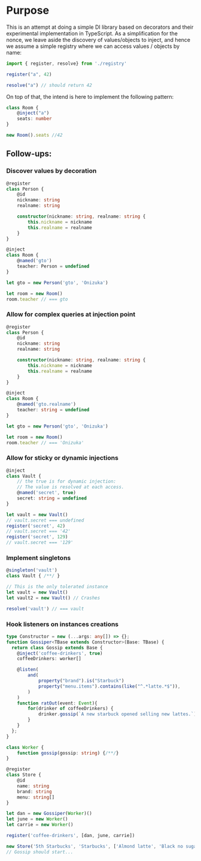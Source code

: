 # Purpose

This is an attempt at doing a simple DI library based on decorators and their experimental implementation in TypeScript.
As a simplification for the nonce, we leave aside the discovery of values/objects to inject, and hence we assume a simple registry where we can access values / objects by name:

```ts
import { register, resolve} from './registry'

register("a", 42)

resolve("a") // should return 42
```

On top of that, the intend is here to implement the following pattern:

```ts
class Room {
    @inject("a")
    seats: number
}

new Room().seats //42
```

## Follow-ups:

### Discover values by decoration

```ts
@register
class Person {
    @id
    nickname: string
    realname: string

    constructor(nickname: string, realname: string {
        this.nickname = nickname
        this.realname = realname
    }
}

@inject
class Room {
    @named('gto')
    teacher: Person = undefined
}

let gto = new Person('gto', 'Onizuka')

let room = new Room()
room.teacher // === gto
```

### Allow for complex queries at injection point

```ts
@register
class Person {
    @id
    nickname: string
    realname: string

    constructor(nickname: string, realname: string {
        this.nickname = nickname
        this.realname = realname
    }
}

@inject
class Room {
    @named('gto.realname')
    teacher: string = undefined
}

let gto = new Person('gto', 'Onizuka')

let room = new Room()
room.teacher // === 'Onizuka'
```

### Allow for sticky or dynamic injections

```ts
@inject
class Vault {
    // the true is for dynamic injection:
    // The value is resolved at each access.
    @named('secret', true)
    secret: string = undefined
}

let vault = new Vault()
// vault.secret === undefined
register('secret', 42)
// vault.secret === '42'
register('secret', 129)
// vault.secret === '129'
```

### Implement singletons

```ts
@singleton('vault')
class Vault { /**/ }

// This is the only tolerated instance
let vault = new Vault()
let vault2 = new Vault() // Crashes

resolve('vault') // === vault
```

### Hook listeners on instances creations

```ts
type Constructor = new (...args: any[]) => {};
function Gossiper<TBase extends Constructor>(Base: TBase) {
  return class Gossip extends Base {
    @inject('coffee-drinkers', true)
    coffeeDrinkers: worker[]

    @listen(
        and(
            property("brand").is("Starbuck")
            property("menu.items").contains(like("^.*latte.*$")),
        )
    )
    function ratOut(event: Event){
        for(drinker of coffeeDrinkers) {
            drinker.gossip(`A new starbuck opened selling new lattes.`)
        }
    }
  };
}

class Worker {
    function gossip(gossip: string) {/**/}
}

@register
class Store {
    @id
    name: string
    brand: string
    menu: string[]
}

let dan = new Gossiper(Worker)()
let june = new Worker()
let carrie = new Worker()

register('coffee-drinkers', [dan, june, carrie])

new Store('5th Starbucks', 'Starbucks', ['Almond latte', 'Black no sugar'])
// Gossip should start...
```